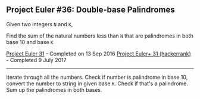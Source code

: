 ## Project Euler #36: Double-base Palindromes

Given two integers `N` and `K`,

Find the sum of the natural numbers less than `N` that are palindromes in both
base 10 and base `K`

[Project Euler 31](https://projecteuler.net/problem=36) - Completed on 13 Sep 2016
[Project Euler+ 31 (hackerrank)](https://www.hackerrank.com/contests/projecteuler/challenges/euler036) - Completed 9 July 2017

-----------

Iterate through all the numbers. Check if number is palindrome in base 10,
convert the number to string in given base `K`. Check if that's a palindrome.
Sum up the palindromes in both bases.
